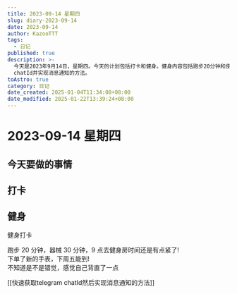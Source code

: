 ```yaml
---
title: 2023-09-14 星期四
slug: diary-2023-09-14
date: 2023-09-14
author: KazooTTT
tags:
  - 日记
published: true
description: >-
  今天是2023年9月14日，星期四。今天的计划包括打卡和健身。健身内容包括跑步20分钟和使用器械30分钟，虽然9点去健身房时间有点紧张。此外，已经下单了一款新手表，预计下周五到货。感觉自己的背部似乎直了一些。还提到了一种快速获取telegram
  chatId并实现消息通知的方法。
toAstro: true
category: 日记
date_created: 2025-01-04T11:34:08+08:00
date_modified: 2025-01-22T13:39:24+08:00
---
```


# 2023-09-14 星期四

<!-- start of weread -->
<!-- end of weread -->

## 今天要做的事情

## 打卡

## 健身

健身打卡

跑步 20 分钟，器械 30 分钟，9 点去健身房时间还是有点紧了!  
下单了新的手表，下周五能到!  
不知道是不是错觉，感觉自己背直了一点 ​​​

[[快速获取telegram chatId然后实现消息通知的方法]]
